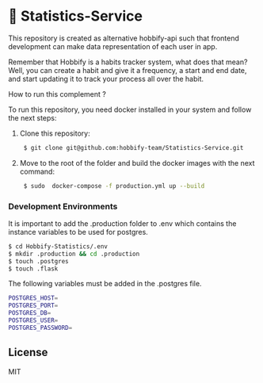 # 📢  Statistics-Service

This repository is created as alternative hobbify-api  such that frontend development can make data representation of each user in app. 

Remember that Hobbify is a habits tracker system, what does that mean? Well, you can create a habit and give it a frequency, a start and end date, and start updating it to track your process all over the habit.

How to run this complement ?

To run this repository, you need docker installed in your system and follow the next steps:

1. Clone this repository:
    ```sh
     $ git clone git@github.com:hobbify-team/Statistics-Service.git
    ```
2. Move to the root of the folder and build the docker images with the next command:
    ```sh
     $ sudo  docker-compose -f production.yml up --build
    ```
### Development Environments

It is important to add the .production folder to .env which contains the instance variables to be used for postgres.

```sh
$ cd Hobbify-Statistics/.env
$ mkdir .production && cd .production
$ touch .postgres
$ touch .flask
```

The following variables must be added in the .postgres file.

```sh
POSTGRES_HOST=
POSTGRES_PORT=
POSTGRES_DB=
POSTGRES_USER=
POSTGRES_PASSWORD=
```
License
----

MIT
